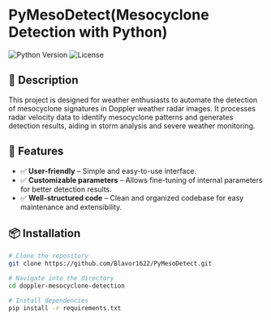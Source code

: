 # PyMesoDetect(Mesocyclone Detection with Python)

![Python Version](https://img.shields.io/badge/python-3.12%2B-blue)
![License](https://img.shields.io/badge/license-MIT-blue)

## 📌 Description

This project is designed for weather enthusiasts to automate the detection of mesocyclone signatures in Doppler weather radar images. It processes radar velocity data to identify mesocyclone patterns and generates detection results, aiding in storm analysis and severe weather monitoring.

## 🚀 Features  
- ✅ **User-friendly** – Simple and easy-to-use interface.  
- ✅ **Customizable parameters** – Allows fine-tuning of internal parameters for better detection results.
- ✅ **Well-structured code** – Clean and organized codebase for easy maintenance and extensibility.

## 📦 Installation

```sh
# Clone the repository
git clone https://github.com/Blavor1622/PyMesoDetect.git

# Navigate into the directory
cd doppler-mesocyclone-detection

# Install dependencies
pip install -r requirements.txt
